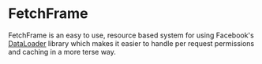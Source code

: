 # FetchFrame

FetchFrame is an easy to use, resource based system for using Facebook's [DataLoader](https://github.com/facebook/dataloader) library which makes it easier to handle per request permissions
and caching in a more terse way.
